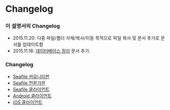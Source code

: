 # Changelog

### 이 설명서의 Changelog

* 2015.11.20: 다중 파일/폴더 삭제/복사/이동 목적으로 파일 복사 및 문서 추가로 문서를 업데이트함
* 2015.11.18: [데이터베이스 정리](maintain/clean_database.md) 문서 추가.


### Changelog

- [Seafile 커뮤니티판](https://seacloud.cc/group/3/wiki/server-changelog/)
- [Seafile 전문가판](https://seacloud.cc/group/3/wiki/changelog-for-seafile-professional-server/)
- [Seafile 클라이언트](https://seacloud.cc/group/3/wiki/client-changelog/)
- [Android 클라이언트](https://seacloud.cc/group/3/wiki/android-client-changelog/)
- [iOS 클라이언트](https://seacloud.cc/group/3/wiki/ios-client-changelog/)

